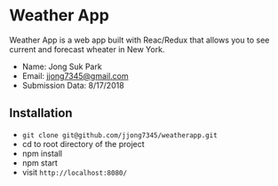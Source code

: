 # Weather App
Weather App is a web app built with Reac/Redux that allows you to see current and forecast wheater in New York.
* Name: Jong Suk Park
* Email: jjong7345@gmail.com
* Submission Data: 8/17/2018

## Installation
* `git clone git@github.com/jjong7345/weatherapp.git`
* cd to root directory of the project
* npm install
* npm start
* visit `http://localhost:8080/`
